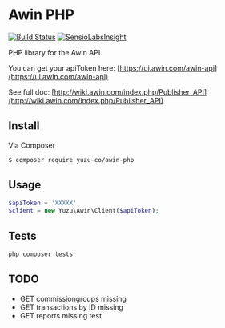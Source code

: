 # Awin PHP

[![Build Status](https://travis-ci.org/yuzu-co/awin-php.svg?branch=master)](https://travis-ci.org/yuzu-co/awin-php) 
[![SensioLabsInsight](https://insight.sensiolabs.com/projects/c6488afc-71f9-4111-b384-c95c9a6edbfb/mini.png)](https://insight.sensiolabs.com/projects/c6488afc-71f9-4111-b384-c95c9a6edbfb)

PHP library for the Awin API.

You can get your apiToken here: [https://ui.awin.com/awin-api](https://ui.awin.com/awin-api)

See full doc: [http://wiki.awin.com/index.php/Publisher_API](http://wiki.awin.com/index.php/Publisher_API)


## Install

Via Composer

``` bash
$ composer require yuzu-co/awin-php
```

## Usage

``` php
$apiToken = 'XXXXX'
$client = new Yuzu\Awin\Client($apiToken);
```

## Tests

```php
php composer tests
```


## TODO

* GET commissiongroups missing 
* GET transactions by ID missing 
* GET reports missing 
test